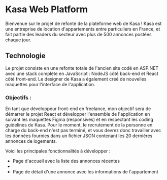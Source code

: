 # Kasa Web Platform

Bienvenue sur le projet de refonte de la plateforme web de Kasa ! Kasa est une entreprise de location d'appartements entre particuliers en France, et fait partie des leaders du secteur avec plus de 500 annonces postées chaque jour.

## Technologie

Le projet consiste en une refonte totale de l'ancien site codé en ASP.NET avec une stack complète en JavaScript : NodeJS côté back-end et React côté front-end. Le designer de Kasa a également créé de nouvelles maquettes pour l'interface de l'application.

### Objectifs :

En tant que développeur front-end en freelance, mon objectif sera de démarrer le projet React et développer l'ensemble de l'application en suivant les maquettes Figma (responsives) et en respectant les coding guidelines de Kasa. Pour le moment, le recrutement de la personne en charge du back-end n'est pas terminé, et vous devrez donc travailler avec les données fournies dans un fichier JSON contenant les 20 dernières annonces de logements.

Voici les principales fonctionnalités à développer :
- Page d'accueil avec la liste des annonces récentes
- 
- Page de détail d'une annonce avec les informations de l'appartement 